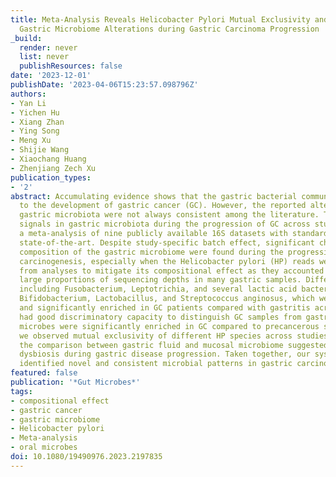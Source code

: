 ```yaml
---
title: Meta-Analysis Reveals Helicobacter Pylori Mutual Exclusivity and Reproducible
  Gastric Microbiome Alterations during Gastric Carcinoma Progression
_build:
  render: never
  list: never
  publishResources: false
date: '2023-12-01'
publishDate: '2023-04-06T15:23:57.098796Z'
authors:
- Yan Li
- Yichen Hu
- Xiang Zhan
- Ying Song
- Meng Xu
- Shijie Wang
- Xiaochang Huang
- Zhenjiang Zech Xu
publication_types:
- '2'
abstract: Accumulating evidence shows that the gastric bacterial community may contribute
  to the development of gastric cancer (GC). However, the reported alterations of
  gastric microbiota were not always consistent among the literature. To assess reproducible
  signals in gastric microbiota during the progression of GC across studies, we performed
  a meta-analysis of nine publicly available 16S datasets with standard tools of the
  state-of-the-art. Despite study-specific batch effect, significant changes in the
  composition of the gastric microbiome were found during the progression of gastric
  carcinogenesis, especially when the Helicobacter pylori (HP) reads were removed
  from analyses to mitigate its compositional effect as they accounted for extremely
  large proportions of sequencing depths in many gastric samples. Differential microbes,
  including Fusobacterium, Leptotrichia, and several lactic acid bacteria such as
  Bifidobacterium, Lactobacillus, and Streptococcus anginosus, which were frequently
  and significantly enriched in GC patients compared with gastritis across studies,
  had good discriminatory capacity to distinguish GC samples from gastritis. Oral
  microbes were significantly enriched in GC compared to precancerous stages. Intriguingly,
  we observed mutual exclusivity of different HP species across studies. In addition,
  the comparison between gastric fluid and mucosal microbiome suggested their convergent
  dysbiosis during gastric disease progression. Taken together, our systematic analysis
  identified novel and consistent microbial patterns in gastric carcinogenesis.
featured: false
publication: '*Gut Microbes*'
tags:
- compositional effect
- gastric cancer
- gastric microbiome
- Helicobacter pylori
- Meta-analysis
- oral microbes
doi: 10.1080/19490976.2023.2197835
---
```


